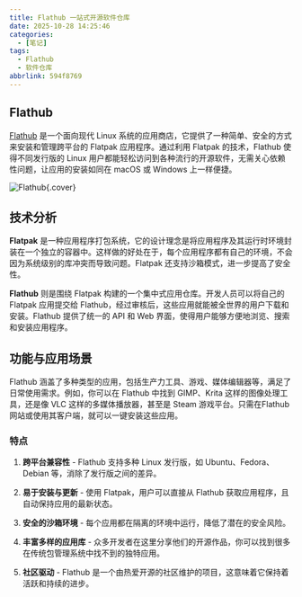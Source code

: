 ```yaml
---
title: Flathub 一站式开源软件仓库
date: 2025-10-28 14:25:46
categories:
  - [笔记]
tags:
  - Flathub
  - 软件仓库  
abbrlink: 594f8769
---
```


## Flathub

[Flathub](https://flathub.org/zh-Hans) 是一个面向现代 Linux 系统的应用商店，它提供了一种简单、安全的方式来安装和管理跨平台的 Flatpak 应用程序。通过利用 Flatpak 的技术，Flathub 使得不同发行版的 Linux 用户都能轻松访问到各种流行的开源软件，无需关心依赖性问题，让应用的安装如同在 macOS 或 Windows 上一样便捷。

![Flathub](/images/flathub.png){.cover}

## 技术分析

**Flatpak** 是一种应用程序打包系统，它的设计理念是将应用程序及其运行时环境封装在一个独立的容器中。这样做的好处在于，每个应用程序都有自己的环境，不会因为系统级别的库冲突而导致问题。Flatpak 还支持沙箱模式，进一步提高了安全性。

**Flathub** 则是围绕 Flatpak 构建的一个集中式应用仓库。开发人员可以将自己的 Flatpak 应用提交给 Flathub，经过审核后，这些应用就能被全世界的用户下载和安装。Flathub 提供了统一的 API 和 Web 界面，使得用户能够方便地浏览、搜索和安装应用程序。

## 功能与应用场景

Flathub 涵盖了多种类型的应用，包括生产力工具、游戏、媒体编辑器等，满足了日常使用需求。例如，你可以在 Flathub 中找到 GIMP、Krita 这样的图像处理工具，还是像 VLC 这样的多媒体播放器，甚至是 Steam 游戏平台。只需在Flathub 网站或使用其客户端，就可以一键安装这些应用。

### 特点

1. **跨平台兼容性** - Flathub 支持多种 Linux 发行版，如 Ubuntu、Fedora、Debian 等，消除了发行版之间的差异。

2. **易于安装与更新** - 使用 Flatpak，用户可以直接从 Flathub 获取应用程序，且自动保持应用的最新状态。

3. **安全的沙箱环境** - 每个应用都在隔离的环境中运行，降低了潜在的安全风险。

4. **丰富多样的应用库** - 众多开发者在这里分享他们的开源作品，你可以找到很多在传统包管理系统中找不到的独特应用。

5. **社区驱动** - Flathub 是一个由热爱开源的社区维护的项目，这意味着它保持着活跃和持续的进步。
